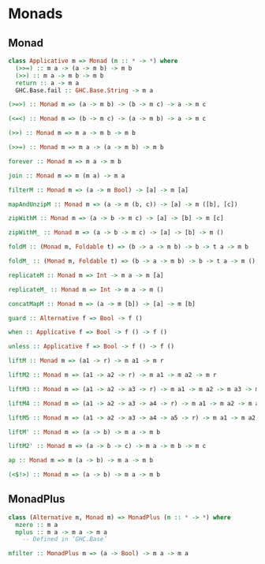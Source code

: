 Monads
======

Monad
-----

```haskell
class Applicative m => Monad (m :: * -> *) where
  (>>=) :: m a -> (a -> m b) -> m b
  (>>) :: m a -> m b -> m b
  return :: a -> m a
  GHC.Base.fail :: GHC.Base.String -> m a
```

```haskell
(>=>) :: Monad m => (a -> m b) -> (b -> m c) -> a -> m c
```

```haskell
(<=<) :: Monad m => (b -> m c) -> (a -> m b) -> a -> m c
```

```haskell
(>>) :: Monad m => m a -> m b -> m b
```

```haskell
(>>=) :: Monad m => m a -> (a -> m b) -> m b
```

```haskell
forever :: Monad m => m a -> m b
```

```haskell
join :: Monad m => m (m a) -> m a
```

```haskell
filterM :: Monad m => (a -> m Bool) -> [a] -> m [a]
```

```haskell
mapAndUnzipM :: Monad m => (a -> m (b, c)) -> [a] -> m ([b], [c])
```

```haskell
zipWithM :: Monad m => (a -> b -> m c) -> [a] -> [b] -> m [c]
```

```haskell
zipWithM_ :: Monad m => (a -> b -> m c) -> [a] -> [b] -> m ()
```

```haskell
foldM :: (Monad m, Foldable t) => (b -> a -> m b) -> b -> t a -> m b
```

```haskell
foldM_ :: (Monad m, Foldable t) => (b -> a -> m b) -> b -> t a -> m ()
```

```haskell
replicateM :: Monad m => Int -> m a -> m [a]
```

```haskell
replicateM_ :: Monad m => Int -> m a -> m ()
```

```haskell
concatMapM :: Monad m => (a -> m [b]) -> [a] -> m [b]
```

```haskell
guard :: Alternative f => Bool -> f ()
```

```haskell
when :: Applicative f => Bool -> f () -> f ()
```

```haskell
unless :: Applicative f => Bool -> f () -> f ()
```

```haskell
liftM :: Monad m => (a1 -> r) -> m a1 -> m r
```

```haskell
liftM2 :: Monad m => (a1 -> a2 -> r) -> m a1 -> m a2 -> m r
```

```haskell
liftM3 :: Monad m => (a1 -> a2 -> a3 -> r) -> m a1 -> m a2 -> m a3 -> m r
```

```haskell
liftM4 :: Monad m => (a1 -> a2 -> a3 -> a4 -> r) -> m a1 -> m a2 -> m a3 -> m a4 -> m r
```

```haskell
liftM5 :: Monad m => (a1 -> a2 -> a3 -> a4 -> a5 -> r) -> m a1 -> m a2 -> m a3 -> m a4 -> m a5 -> m r
```

```haskell
liftM' :: Monad m => (a -> b) -> m a -> m b
```

```haskell
liftM2' :: Monad m => (a -> b -> c) -> m a -> m b -> m c
```

```haskell
ap :: Monad m => m (a -> b) -> m a -> m b
```

```haskell
(<$!>) :: Monad m => (a -> b) -> m a -> m b
```

MonadPlus
-----

```haskell
class (Alternative m, Monad m) => MonadPlus (m :: * -> *) where
  mzero :: m a
  mplus :: m a -> m a -> m a
  	-- Defined in ‘GHC.Base’
```

```haskell
mfilter :: MonadPlus m => (a -> Bool) -> m a -> m a
```

